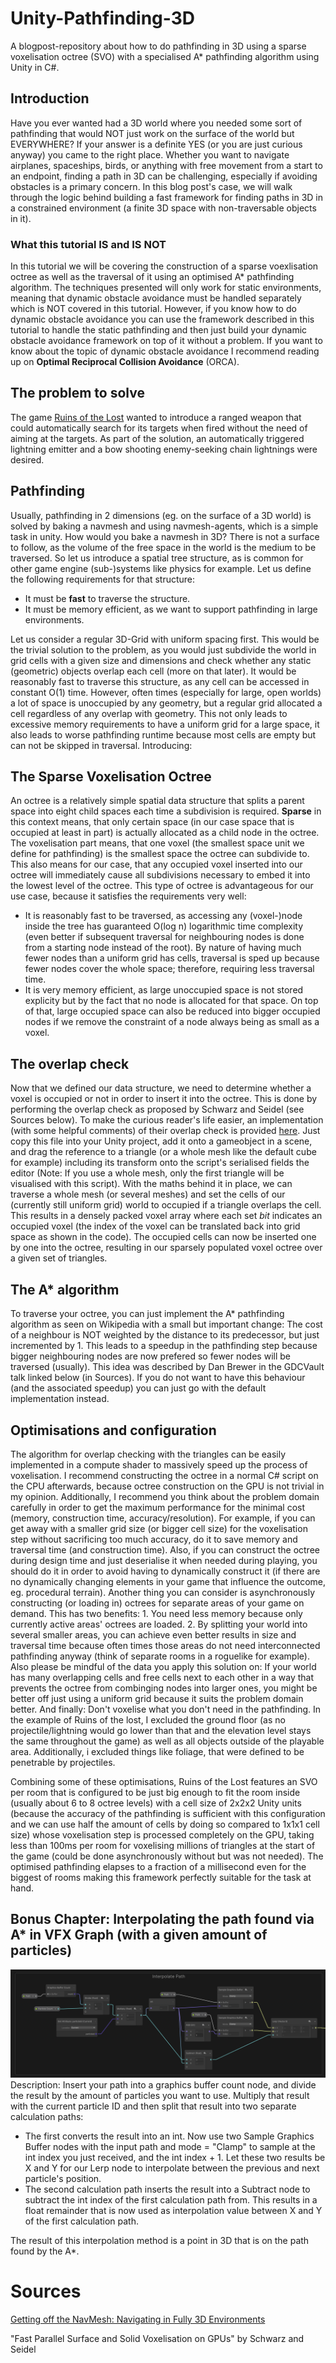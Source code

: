 # Unity-Pathfinding-3D
A blogpost-repository about how to do pathfinding in 3D using a sparse voxelisation octree (SVO) with a specialised A* pathfinding algorithm using Unity in C#.

## Introduction
Have you ever wanted had a 3D world where you needed some sort of pathfinding that would NOT just work on the surface of the world but EVERYWHERE? If your answer is a definite YES (or you are just curious anyway) you came to the right place. Whether you want to navigate airplanes, spaceships, birds, or anything with free movement from a start to an endpoint, finding a path in 3D can be challenging, especially if avoiding obstacles is a primary concern. In this blog post's case, we will walk through the logic behind building a fast framework for finding paths in 3D in a constrained environment (a finite 3D space with non-traversable objects in it).

### What this tutorial IS and IS NOT
In this tutorial we will be covering the construction of a sparse voexlisation octree as well as the traversal of it using an optimised A* pathfinding algorithm. The techniques presented will only work for static environments, meaning that dynamic obstacle avoidance must be handled separately which is NOT covered in this tutorial. However, if you know how to do dynamic obstacle avoidance you can use the framework described in this tutorial to handle the static pathfinding and then just build your dynamic obstacle avoidance framework on top of it without a problem. If you want to know about the topic of dynamic obstacle avoidance I recommend reading up on **Optimal Reciprocal Collision Avoidance** (ORCA).

## The problem to solve
The game [Ruins of the Lost](https://portfolio.fh-salzburg.ac.at/projects/2022-ruins-of-the-lost) wanted to introduce a ranged weapon that could automatically search for its targets when fired without the need of aiming at the targets. As part of the solution, an automatically triggered lightning emitter and a bow shooting enemy-seeking chain lightnings were desired.

## Pathfinding
Usually, pathfinding in 2 dimensions (eg. on the surface of a 3D world) is solved by baking a navmesh and using navmesh-agents, which is a simple task in unity. How would you bake a navmesh in 3D? There is not a surface to follow, as the volume of the free space in the world is the medium to be traversed. So let us introduce a spatial tree structure, as is common for other game engine (sub-)systems like physics for example. Let us define the following requirements for that structure:
* It must be **fast** to traverse the structure.
* It must be memory efficient, as we want to support pathfinding in large environments.

Let us consider a regular 3D-Grid with uniform spacing first. This would be the trivial solution to the problem, as you would just subdivide the world in grid cells with a given size and dimensions and check whether any static (geometric) objects overlap each cell (more on that later). It would be reasonably fast to traverse this structure, as any cell can be accessed in constant O(1) time. However, often times (especially for large, open worlds) a lot of space is unoccupied by any geometry, but a regular grid allocated a cell regardless of any overlap with geometry. This not only leads to excessive memory requirements to have a uniform grid for a large space, it also leads to worse pathfinding runtime because most cells are empty but can not be skipped in traversal. Introducing:

## The **S**parse **V**oxelisation **O**ctree
An octree is a relatively simple spatial data structure that splits a parent space into eight child spaces each time a subdivision is required. **Sparse** in this context means, that only certain space (in our case space that is occupied at least in part) is actually allocated as a child node in the octree. The voxelisation part means, that one voxel (the smallest space unit we define for pathfinding) is the smallest space the octree can subdivide to. This also means for our case, that any occupied voxel inserted into our octree will immediately cause all subdivisions necessary to embed it into the lowest level of the octree. This type of octree is advantageous for our use case, because it satisfies the requirements very well:
* It is reasonably fast to be traversed, as accessing any (voxel-)node  inside the tree has guaranteed O(log n) logarithmic time complexity (even better if subsequent traversal for neighbouring nodes is done from a starting node instead of the root). By nature of having much fewer nodes than a uniform grid has cells, traversal is sped up because fewer nodes cover the whole space; therefore, requiring less traversal time.
* It is very memory efficient, as large unoccupied space is not stored explicity but by the fact that no node is allocated for that space. On top of that, large occupied space can also be reduced into bigger occupied nodes if we remove the constraint of a node always being as small as a voxel.

## The overlap check
Now that we defined our data structure, we need to determine whether a voxel is occupied or not in order to insert it into the octree. This is done by performing the overlap check as proposed by Schwarz and Seidel (see Sources below). To make the curious reader's life easier, an implementation (with some helpful comments) of their overlap check is provided [here](https://gist.github.com/Gornhoth/d3ab60d40689148e5a5f9a5566259d51). Just copy this file into your Unity project, add it onto a gameobject in a scene, and drag the reference to a triangle (or a whole mesh like the default cube for example) including its transform onto the script's serialised fields the editor (Note: If you use a whole mesh, only the first triangle will be visualised with this script). With the maths behind it in place, we can traverse a whole mesh (or several meshes) and set the cells of our (currently still uniform grid) world to occupied if a triangle overlaps the cell. This results in a densely packed voxel array where each set _bit_ indicates an occupied voxel (the index of the voxel can be translated back into grid space as shown in the code). The occupied cells can now be inserted one by one into the octree, resulting in our sparsely populated voxel octree over a given set of triangles.

## The A* algorithm
To traverse your octree, you can just implement the A* pathfinding algorithm as seen on Wikipedia with a small but important change: The cost of a neighbour is NOT weighted by the distance to its predecessor, but just incremented by 1. This leads to a speedup in the pathfinding step because bigger neighbouring nodes are now prefered so fewer nodes will be traversed (usually). This idea was described by Dan Brewer in the GDCVault talk linked below (in Sources). If you do not want to have this behaviour (and the associated speedup) you can just go with the default implementation instead.

## Optimisations and configuration
The algorithm for overlap checking with the triangles can be easily implemented in a compute shader to massively speed up the process of voxelisation. I recommend constructing the octree in a normal C# script on the CPU afterwards, because octree construction on the GPU is not trivial in my opinion. Additionally, I recommend you think about the problem domain carefully in order to get the maximum performance for the minimal cost (memory, construction time, accuracy/resolution). For example, if you can get away with a smaller grid size (or bigger cell size) for the voxelisation step without sacrificing too much accuracy, do it to save memory and traversal time (and construction time). Also, if you can construct the octree during design time and just deserialise it when needed during playing, you should do it in order to avoid having to dynamically construct it (if there are no dynamically changing elements in your game that influence the outcome, eg. procedural terrain). Another thing you can consider is asynchronously constructing (or loading in) octrees for separate areas of your game on demand. This has two benefits: 1. You need less memory because only currently active areas' octrees are loaded. 2. By splitting your world into several smaller areas, you can achieve even better results in size and traversal time because often times those areas do not need interconnected pathfinding anyway (think of separate rooms in a roguelike for example). Also please be mindful of the data you apply this solution on: If your world has many overlapping cells and free cells next to each other in a way that prevents the octree from combinging nodes into larger ones, you might be better off just using a uniform grid because it suits the problem domain better. And finally: Don't voxelise what you don't need in the pathfinding. In the example of Ruins of the lost, I excluded the ground floor (as no projectile/lightning would go lower than that and the elevation level stays the same throughout the game) as well as all objects outside of the playable area. Additionally, i excluded things like foliage, that were defined to be penetrable by projectiles.

Combining some of these optimisations, Ruins of the Lost features an SVO per room that is configured to be just big enough to fit the room inside (usually about 6 to 8 octree levels) with a cell size of 2x2x2 Unity units (because the accuracy of the pathfinding is sufficient with this configuration and we can use half the amount of cells by doing so compared to 1x1x1 cell size) whose voxelisation step is processed completely on the GPU, taking less than 100ms per room for voxelising millions of triangles at the start of the game (could be done asynchronously without but was not needed). The optimised pathfinding elapses to a fraction of a millisecond even for the biggest of rooms making this framework perfectly suitable for the task at hand.

## Bonus Chapter: Interpolating the path found via A* in VFX Graph (with a given amount of particles)
![](Interpolation_VFXGraph.png)
Description: Insert your path into a graphics buffer count node, and divide the result by the amount of particles you want to use. Multiply that result with the current particle ID and then split that result into two separate calculation paths:
* The first converts the result into an int. Now use two Sample Graphics Buffer nodes with the input path and mode = "Clamp" to sample at the int index you just received, and the int index + 1. Let these two results be X and Y for our Lerp node to interpolate between the previous and next particle's position.
* The second calculation path inserts the result into a Subtract node to subtract the int index of the first calculation path from. This results in a float remainder that is now used as interpolation value between X and Y of the first calculation path.

The result of this interpolation method is a point in 3D that is on the path found by the A*.

# Sources
[Getting off the NavMesh: Navigating in Fully 3D Environments](https://www.gdcvault.com/play/1022016/Getting-off-the-NavMesh-Navigating)

"Fast Parallel Surface and Solid Voxelisation on GPUs" by Schwarz and Seidel
